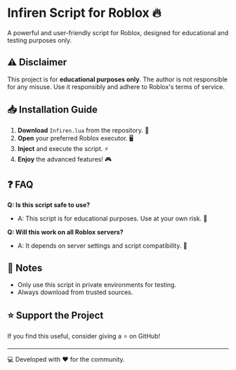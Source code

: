 # Infiren Script for Roblox 🔥

A powerful and user-friendly script for Roblox, designed for educational and testing purposes only.

## ⚠️ Disclaimer
This project is for **educational purposes only**. The author is not responsible for any misuse. Use it responsibly and adhere to Roblox's terms of service.

## 📥 Installation Guide

1. **Download** `Infiren.lua` from the repository. 📂
2. **Open** your preferred Roblox executor. 🖥️
3. **Inject** and execute the script. ⚡
4. **Enjoy** the advanced features! 🎮

## ❓ FAQ

**Q: Is this script safe to use?**
- A: This script is for educational purposes. Use at your own risk. 🚧

**Q: Will this work on all Roblox servers?**
- A: It depends on server settings and script compatibility. 🔄

## 📌 Notes
- Only use this script in private environments for testing.
- Always download from trusted sources.

## ⭐ Support the Project
If you find this useful, consider giving a ⭐ on GitHub!

---

💻 Developed with ❤️ for the community.